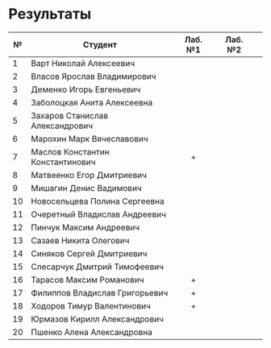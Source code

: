 # Результаты

| №   | Студент                          | Лаб. №1 | Лаб. №2 |     |
| --- | -------------------------------- | :-----: | :-----: | --- |
| 1   | Варт Николай Алексеевич          |         |         |     |
| 2   | Власов Ярослав Владимирович      |         |         |     |
| 3   | Деменко Игорь Евгеньевич         |         |         |     |
| 4   | Заболоцкая Анита Алексеевна      |         |         |     |
| 5   | Захаров Станислав Александрович  |         |         |     |
| 6   | Марохин Марк Вячеславович        |         |         |     |
| 7   | Маслов Константин Константинович |    +    |         |     |
| 8   | Матвеенко Егор Дмитриевич        |         |         |     |
| 9   | Мишагин Денис Вадимович          |         |         |     |
| 10  | Новосельцева Полина Сергеевна    |         |         |     |
| 11  | Очеретный Владислав Андреевич    |         |         |     |
| 12  | Пинчук Максим Андреевич          |         |         |     |
| 13  | Сазаев Никита Олегович           |         |         |     |
| 14  | Синяков Сергей Дмитриевич        |         |         |     |
| 15  | Слесарчук Дмитрий Тимофеевич     |         |         |     |
| 16  | Тарасов Максим Романович         |    +    |         |     |
| 17  | Филиппов Владислав Григорьевич   |    +    |         |     |
| 18  | Ходоров Тимур Валентинович       |    +    |         |     |
| 19  | Юрмазов Кирилл Александрович     |         |         |     |
| 20  | Пшенко Алена Александровна       |         |         |     |
